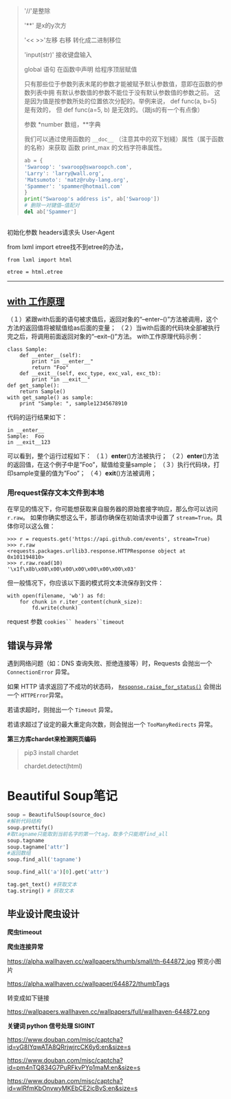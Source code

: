 > '//'是整除 
>
> '**' 是x的y次方
>
> '<< >>'左移 右移 转化成二进制移位
>
> 'input(str)' 接收键盘输入
>
> global 语句 在函数中声明 给程序顶层赋值
>
> 只有那些位于参数列表末尾的参数才能被赋予默认参数值，意即在函数的参数列表中拥
> 有默认参数值的参数不能位于没有默认参数值的参数之前。
> 这是因为值是按参数所处的位置依次分配的。举例来说， def func(a, b=5) 是有效的，
> 但 def func(a=5, b) 是无效的。（跟js的有一个有点像）
>
> 参数 *number 数组，**字典
>
> 我们可以通过使用函数的 ```__doc__``` （注意其中的双下划綫）属性（属于函数的名称）来获取
> 函数 print_max 的文档字符串属性。
>
> ```python
> ab = {
> 'Swaroop': 'swaroop@swaroopch.com',
> 'Larry': 'larry@wall.org',
> 'Matsumoto': 'matz@ruby-lang.org',
> 'Spammer': 'spammer@hotmail.com'
> }
> print("Swaroop's address is", ab['Swaroop'])
> # 删除一对键值—值配对
> del ab['Spammer']
> ```
>
> 

## 

初始化参数 headers请求头  User-Agent 

from lxml import etree找不到etree的办法，

`from lxml import html`

`etree = html.etree`

****

## [with 工作原理](https://blog.csdn.net/u012609509/article/details/72911564)

（１）紧跟with后面的语句被求值后，返回对象的“–enter–()”方法被调用，这个方法的返回值将被赋值给as后面的变量； 
（２）当with后面的代码块全部被执行完之后，将调用前面返回对象的“–exit–()”方法。 
with工作原理代码示例：

```
class Sample:
    def __enter__(self):
        print "in __enter__"
        return "Foo"
    def __exit__(self, exc_type, exc_val, exc_tb):
        print "in __exit__"
def get_sample():
    return Sample()
with get_sample() as sample:
    print "Sample: ", sample12345678910
```

代码的运行结果如下：

```
in __enter__
Sample:  Foo
in __exit__123
```

可以看到，整个运行过程如下： 
（１）**enter**()方法被执行； 
（２）**enter**()方法的返回值，在这个例子中是”Foo”，赋值给变量sample； 
（３）执行代码块，打印sample变量的值为”Foo”； 
（４）**exit**()方法被调用；

### 用request保存文本文件到本地

在罕见的情况下，你可能想获取来自服务器的原始套接字响应，那么你可以访问 `r.raw`。 如果你确实想这么干，那请你确保在初始请求中设置了 `stream=True`。具体你可以这么做：

```
>>> r = requests.get('https://api.github.com/events', stream=True)
>>> r.raw
<requests.packages.urllib3.response.HTTPResponse object at 0x101194810>
>>> r.raw.read(10)
'\x1f\x8b\x08\x00\x00\x00\x00\x00\x00\x03'

```

但一般情况下，你应该以下面的模式将文本流保存到文件：

```
with open(filename, 'wb') as fd:
    for chunk in r.iter_content(chunk_size):
        fd.write(chunk)
```

request 参数 `cookies`` headers``timeout` 

## 错误与异常

遇到网络问题（如：DNS 查询失败、拒绝连接等）时，Requests 会抛出一个 `ConnectionError` 异常。

如果 HTTP 请求返回了不成功的状态码， [`Response.raise_for_status()`](http://docs.python-requests.org/zh_CN/latest/api.html#requests.Response.raise_for_status) 会抛出一个 `HTTPError`异常。

若请求超时，则抛出一个 `Timeout` 异常。

若请求超过了设定的最大重定向次数，则会抛出一个 `TooManyRedirects` 异常。

**第三方库chardet来检测网页编码**

>pip3 install chardet
>
>chardet.detect(html)

# Beautiful Soup笔记

```python
soup = BeautifulSoup(source_doc)
#解析代码结构
soup.prettify()
#取tagname只能取到当前名字的第一个tag，取多个只能用find_all
soup.tagname
soup.tagname['attr']
#返回数组
soup.find_all('tagname')

soup.find_all('a')[0].get('attr')

tag.get_text() #获取文本
tag.string() # 获取文本


```

## 毕业设计爬虫设计

**爬虫timeout**

**爬虫连接异常**

https://alpha.wallhaven.cc/wallpapers/thumb/small/th-644872.jpg 预览小图片

https://alpha.wallhaven.cc/wallpaper/644872/thumbTags

转变成如下链接

https://wallpapers.wallhaven.cc/wallpapers/full/wallhaven-644872.png

**关键词 python 信号处理 SIGINT**



https://www.douban.com/misc/captcha?id=yG8IYqwATA8QRrjwjrcCK6y6:en&size=s

https://www.douban.com/misc/captcha?id=pm4nTQ834G7PuRFkvPYp1maM:en&size=s

https://www.douban.com/misc/captcha?id=wIRfmKbOnvwyMKEbCE2icBvS:en&size=s







